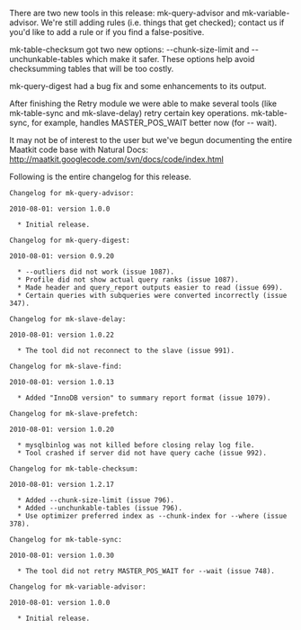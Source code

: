 There are two new tools in this release: mk-query-advisor and
mk-variable-advisor.  We're still adding rules (i.e. things that get
checked); contact us if you'd like to add a rule or if you find a
false-positive.

mk-table-checksum got two new options: --chunk-size-limit and
--unchunkable-tables which make it safer.  These options help avoid
checksumming tables that will be too costly.

mk-query-digest had a bug fix and some enhancements to its output.

After finishing the Retry module we were able to make several tools
(like mk-table-sync and mk-slave-delay) retry certain key operations.
mk-table-sync, for example, handles MASTER\_POS\_WAIT better now (for --
wait).

It may not be of interest to the user but we've begun documenting the
entire Maatkit code base with Natural Docs: http://maatkit.googlecode.com/svn/docs/code/index.html

Following is the entire changelog for this release.

```
Changelog for mk-query-advisor:

2010-08-01: version 1.0.0

  * Initial release.

Changelog for mk-query-digest:

2010-08-01: version 0.9.20

  * --outliers did not work (issue 1087).
  * Profile did not show actual query ranks (issue 1087).
  * Made header and query_report outputs easier to read (issue 699).
  * Certain queries with subqueries were converted incorrectly (issue 347).

Changelog for mk-slave-delay:

2010-08-01: version 1.0.22

  * The tool did not reconnect to the slave (issue 991).

Changelog for mk-slave-find:

2010-08-01: version 1.0.13

  * Added "InnoDB version" to summary report format (issue 1079).

Changelog for mk-slave-prefetch:

2010-08-01: version 1.0.20

  * mysqlbinlog was not killed before closing relay log file.
  * Tool crashed if server did not have query cache (issue 992).

Changelog for mk-table-checksum:

2010-08-01: version 1.2.17

  * Added --chunk-size-limit (issue 796).
  * Added --unchunkable-tables (issue 796).
  * Use optimizer preferred index as --chunk-index for --where (issue 378).

Changelog for mk-table-sync:

2010-08-01: version 1.0.30

  * The tool did not retry MASTER_POS_WAIT for --wait (issue 748).

Changelog for mk-variable-advisor:

2010-08-01: version 1.0.0

  * Initial release.
```